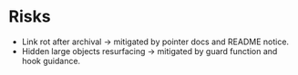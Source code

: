 # Risks
- Link rot after archival → mitigated by pointer docs and README notice.
- Hidden large objects resurfacing → mitigated by guard function and hook guidance.

